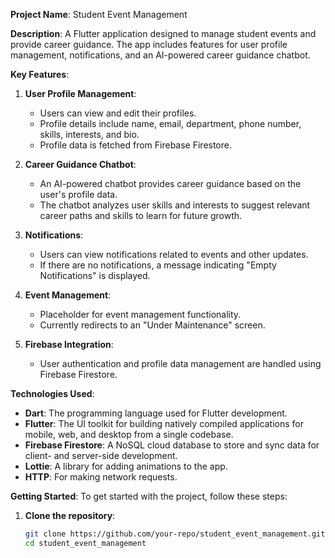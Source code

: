 **Project Name**: Student Event Management

**Description**: 
A Flutter application designed to manage student events and provide career guidance. The app includes features for user profile management, notifications, and an AI-powered career guidance chatbot.

**Key Features**:

1. **User Profile Management**:
   - Users can view and edit their profiles.
   - Profile details include name, email, department, phone number, skills, interests, and bio.
   - Profile data is fetched from Firebase Firestore.

2. **Career Guidance Chatbot**:
   - An AI-powered chatbot provides career guidance based on the user's profile data.
   - The chatbot analyzes user skills and interests to suggest relevant career paths and skills to learn for future growth.

3. **Notifications**:
   - Users can view notifications related to events and other updates.
   - If there are no notifications, a message indicating "Empty Notifications" is displayed.

4. **Event Management**:
   - Placeholder for event management functionality.
   - Currently redirects to an "Under Maintenance" screen.

5. **Firebase Integration**:
   - User authentication and profile data management are handled using Firebase Firestore.

**Technologies Used**:
- **Dart**: The programming language used for Flutter development.
- **Flutter**: The UI toolkit for building natively compiled applications for mobile, web, and desktop from a single codebase.
- **Firebase Firestore**: A NoSQL cloud database to store and sync data for client- and server-side development.
- **Lottie**: A library for adding animations to the app.
- **HTTP**: For making network requests.

**Getting Started**:
To get started with the project, follow these steps:

1. **Clone the repository**:
   ```sh
   git clone https://github.com/your-repo/student_event_management.git
   cd student_event_management
